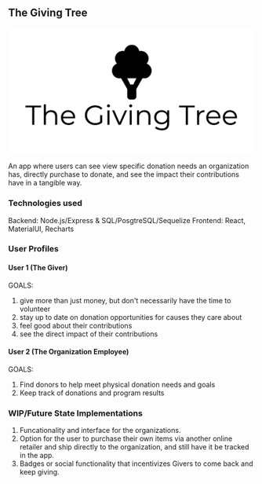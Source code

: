 ## The Giving Tree

![logo](./src/static/img/logo_black.png)

An app where users can see view specific donation needs an organization has, directly purchase to donate, and see the impact their contributions have in a tangible way.

### Technologies used
Backend: Node.js/Express & SQL/PosgtreSQL/Sequelize 
Frontend: React, MaterialUI, Recharts

### User Profiles

#### User 1 (The Giver)

GOALS: 
1. give more than just money, but don't necessarily have the time to volunteer
2. stay up to date on donation opportunities for causes they care about
3. feel good about their contributions
4. see the direct impact of their contributions

#### User 2 (The Organization Employee)

GOALS:
1. Find donors to help meet physical donation needs and goals
2. Keep track of donations and program results

### WIP/Future State Implementations

1. Funcationality and interface for the organizations.
2. Option for the user to purchase their own items via another online retailer and ship directly to the organization, and still have it be tracked in the app.
3. Badges or social functionality that incentivizes Givers to come back and keep giving.